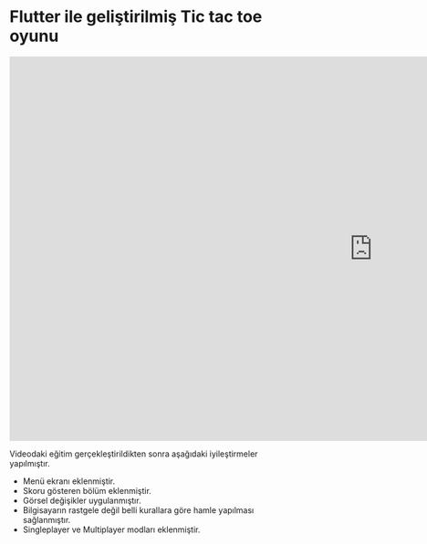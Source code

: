 # Flutter ile geliştirilmiş Tic tac toe oyunu

<iframe width="1271" height="675" src="https://www.youtube.com/embed/u1KD6Kz0PIQ" frameborder="0" allow="accelerometer; autoplay; encrypted-media; gyroscope; picture-in-picture" allowfullscreen></iframe>

Videodaki eğitim gerçekleştirildikten sonra aşağıdaki iyileştirmeler yapılmıştır.
* Menü ekranı eklenmiştir.
* Skoru gösteren bölüm eklenmiştir.
* Görsel değişikler uygulanmıştır.
* Bilgisayarın rastgele değil belli kurallara göre hamle yapılması sağlanmıştır.
* Singleplayer ve  Multiplayer modları eklenmiştir.
